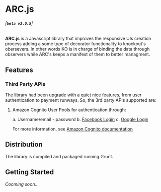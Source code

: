 ARC.js
======

###### [__`beta v3.0.5`__]

__ARC.js__ is a Javascript library that improves the responsive UIs creation process adding a some type of decorator functionality to knockout's obersevers. In other words KO is in charge of binding the data through observers while ARC's keeps a manifest of them to better managment.

Features
--------

### Third Party APIs

The library had been upgrade with a quiet nice features, from user authentication to payment runways. So, the 3rd party APIs supported are:

1.  Amazon Cognito User Pools for authentication through:

    a. Username/email - password
    b. [Facebook Login](https://developers.facebook.com/docs/facebook-login)
    c. [Google Login](https://developers.google.com/identity)

    For more information, see [Amazon Cognito documentation](https://docs.aws.amazon.com/cognito/latest/developerguide/cognito-user-pools-social-idp.html)

Distribution
------------

The library is compiled and packaged running Grunt.

Getting Started
---------------

_Cooming soon..._
